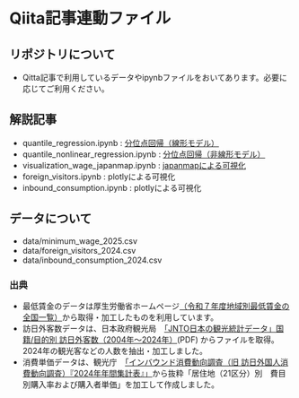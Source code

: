 # Qiita記事連動ファイル

## リポジトリについて
* Qitta記事で利用しているデータやipynbファイルをおいてあります。必要に応じてご利用ください。

## 解説記事
* quantile_regression.ipynb : [分位点回帰（線形モデル）](https://qiita.com/AzukiImo/items/871f23c0e95fa69ba6b7)
* quantile_nonlinear_regression.ipynb : [分位点回帰（非線形モデル）](https://qiita.com/AzukiImo/items/915331f703363cd2b14b)
* visualization_wage_japanmap.ipynb : [japanmapによる可視化](https://qiita.com/AzukiImo/items/c015ce9b40b08ee5a4f4)
* foreign_visitors.ipynb : plotlyによる可視化
* inbound_consumption.ipynb : plotlyによる可視化

## データについて
* data/minimum_wage_2025.csv
* data/foreign_visitors_2024.csv 
* data/inbound_consumption_2024.csv



### 出典
* 最低賃金のデータは厚生労働省ホームページ[（令和７年度地域別最低賃金の全国一覧）](https://www.mhlw.go.jp/stf/seisakunitsuite/bunya/koyou_roudou/roudoukijun/minimumichiran/index.html)から取得・加工したものを利用しています。
* 訪日外客数データは、日本政府観光局　[「JNTO日本の観光統計データ」国籍/目的別 訪日外客数（2004年～2024年）](https://www.jnto.go.jp/statistics/data/visitors-statistics/)(PDF) からファイルを取得。2024年の観光客などの人数を抽出・加工しました。
* 消費単価データは、観光庁　[「インバウンド消費動向調査（旧 訪日外国人消費動向調査）『2024年年間集計表』」](https://www.mlit.go.jp/kankocho/tokei_hakusyo/gaikokujinshohidoko.html)から抜粋「居住地（21区分）別　費目別購入率および購入者単価」を加工して作成しました。
